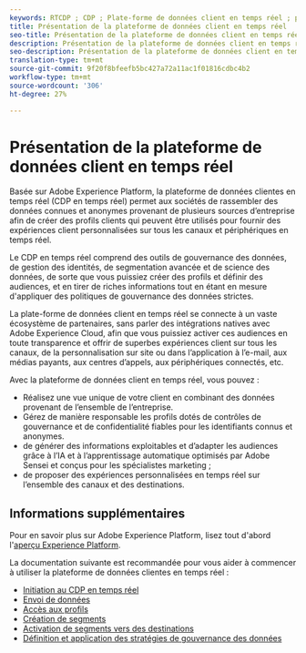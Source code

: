 ```yaml
---
keywords: RTCDP ; CDP ; Plate-forme de données client en temps réel ; plate-forme de données client en temps réel ; cdp en temps réel ; cdp ; Customer AI
title: Présentation de la plateforme de données client en temps réel
seo-title: Présentation de la plateforme de données client en temps réel
description: Présentation de la plateforme de données client en temps réel
seo-description: Présentation de la plateforme de données client en temps réel
translation-type: tm+mt
source-git-commit: 9f20f8bfeefb5bc427a72a11ac1f01816cdbc4b2
workflow-type: tm+mt
source-wordcount: '306'
ht-degree: 27%

---
```



# Présentation de la plateforme de données client en temps réel 

Basée sur Adobe Experience Platform, la plateforme de données clientes en temps réel (CDP en temps réel) permet aux sociétés de rassembler des données connues et anonymes provenant de plusieurs sources d’entreprise afin de créer des profils clients qui peuvent être utilisés pour fournir des expériences client personnalisées sur tous les canaux et périphériques en temps réel.

Le CDP en temps réel comprend des outils de gouvernance des données, de gestion des identités, de segmentation avancée et de science des données, de sorte que vous puissiez créer des profils et définir des audiences, et en tirer de riches informations tout en étant en mesure d&#39;appliquer des politiques de gouvernance des données strictes.

La plate-forme de données client en temps réel se connecte à un vaste écosystème de partenaires, sans parler des intégrations natives avec Adobe Experience Cloud, afin que vous puissiez activer ces audiences en toute transparence et offrir de superbes expériences client sur tous les canaux, de la personnalisation sur site ou dans l’application à l’e-mail, aux médias payants, aux centres d’appels, aux périphériques connectés, etc.

Avec la plateforme de données client en temps réel, vous pouvez :

* Réalisez une vue unique de votre client en combinant des données provenant de l’ensemble de l’entreprise.
* Gérez de manière responsable les profils dotés de contrôles de gouvernance et de confidentialité fiables pour les identifiants connus et anonymes.
* de générer des informations exploitables et d’adapter les audiences grâce à l’IA et à l’apprentissage automatique optimisés par Adobe Sensei et conçus pour les spécialistes marketing ;
* de proposer des expériences personnalisées en temps réel sur l’ensemble des canaux et des destinations.

## Informations supplémentaires

Pour en savoir plus sur Adobe Experience Platform, lisez tout d&#39;abord l&#39;[aperçu Experience Platform](../landing/home.md).

La documentation suivante est recommandée pour vous aider à commencer à utiliser la plateforme de données clientes en temps réel :

* [Initiation au CDP en temps réel](get-started.md)
* [Envoi de données](sources/sources-overview.md)
* [Accès aux profils](profile/profile-overview.md)
* [Création de segments](segmentation/segmentation-overview.md)
* [Activation de segments vers des destinations](destinations/overview.md)
* [Définition et application des stratégies de gouvernance des données](privacy/data-governance-overview.md)
